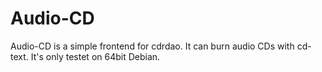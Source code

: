 # Audio-CD

Audio-CD is a simple frontend for cdrdao. 
It can burn audio CDs with cd-text.
It's only testet on 64bit Debian.